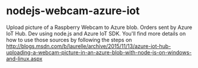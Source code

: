 # nodejs-webcam-azure-iot
Upload picture of a Raspberry Webcam to Azure blob. Orders sent by Azure IoT Hub. Dev using node.js and Azure IoT SDK.
You'll find more details on how to use those sources by following the steps on http://blogs.msdn.com/b/laurelle/archive/2015/11/13/azure-iot-hub-uploading-a-webcam-picture-in-an-azure-blob-with-node-js-on-windows-and-linux.aspx
